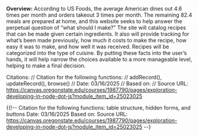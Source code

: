 **Overview:**
According to US Foods, the average American dines out 4.6 times per month and orders takeout 3 times per month. The remaining 82.4 meals are prepared at home, and this website seeks to help answer the perpetual question of “what should I make?” The site will catalog recipes that can be made given certain ingredients. It also will provide tracking for what’s been made previously, how much it costs to make the recipe, how easy it was to make, and how well it was received. Recipes will be categorized into the type of cuisine. By putting these facts into the user’s hands, it will help narrow the choices available to a more manageable level, helping to make a final decision. 

Citations:
// Citation for the following functions:
//      addRecord(), updateRecord(), browse()
// Date: 03/16/2025
// Based on:
// Source URL: https://canvas.oregonstate.edu/courses/1987790/pages/exploration-developing-in-node-dot-js?module_item_id=25023025

{{!-- 
    Citation for the following functions:
        table structure, hidden forms, and buttons
    Date: 03/16/2025
    Based on:
    Source URL: https://canvas.oregonstate.edu/courses/1987790/pages/exploration-developing-in-node-dot-js?module_item_id=25023025 
--}

